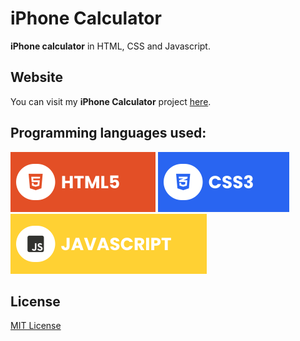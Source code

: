 # iPhone Calculator

**iPhone calculator** in HTML, CSS and Javascript.

## Website
You can visit my **iPhone Calculator** project [here](https://itzbluesword.github.io/iPhone-Calculator/).

## Programming languages used:

![HTML5](./assets/html.svg) ![CSS](./assets/css.svg) ![JAVASCRIPT](./assets/javascript.svg)

## License

[MIT License](https://choosealicense.com/licenses/mit/)
